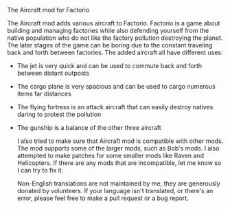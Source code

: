 The Aircraft mod for Factorio

  The Aircraft mod adds various aircraft to Factorio. Factorio is a game about building and managing factories while also defending yourself from the native population who do not like the factory pollution destroying the planet. The later stages of the game can be boring due to the constant traveling back and forth between factories. The added aircraft all have different uses:
  
- The jet is very quick and can be used to commute back and forth between distant outposts
- The cargo plane is very spacious and can be used to cargo numerous items far distances
- The flying fortress is an attack aircraft that can easily destroy natives daring to protest the pollution
- The gunship is a balance of the other three aircraft

  I also tried to make sure that Aircraft mod is compatible with other mods. The mod supports some of the larger mods, such as Bob's mods. I also attempted to make patches for some smaller mods like Raven and Helicopters. If there are any mods that are incompatible, let me know so I can try to fix it.

  Non-English translations are not maintained by me, they are generously donated by volunteers. If your language isn't translated, or there's an error, please feel free to make a pull request or a bug report.
